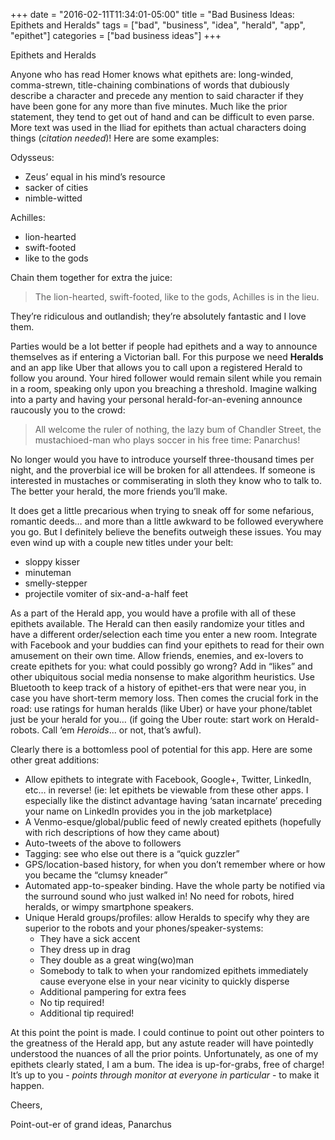 +++
date = "2016-02-11T11:34:01-05:00"
title = "Bad Business Ideas: Epithets and Heralds"
tags = ["bad", "business", "idea", "herald", "app", "epithet"]
categories = ["bad business ideas"]
+++

Epithets and Heralds

Anyone who has read Homer knows what epithets are: long-winded, comma-strewn, title-chaining combinations of words that dubiously describe a character and precede any mention to said character if they have been gone for any more than five minutes. Much like the prior statement, they tend to get out of hand and can be difficult to even parse. More text was used in the Iliad for epithets than actual characters doing things (*citation needed*)! Here are some examples:<!--more-->

Odysseus:

- Zeus’ equal in his mind’s resource
- sacker of cities
- nimble-witted

Achilles:

- lion-hearted
- swift-footed
- like to the gods

Chain them together for extra the juice:

> The lion-hearted, swift-footed, like to the gods, Achilles is in the lieu.

They’re ridiculous and outlandish; they’re absolutely fantastic and I love them.

Parties would be a lot better if people had epithets and a way to announce themselves as if entering a Victorian ball. For this purpose we need **Heralds** and an app like Uber that allows you to call upon a registered Herald to follow you around. Your hired follower would remain silent while you remain in a room, speaking only upon you breaching a threshold. Imagine walking into a party and having your personal herald-for-an-evening announce raucously you to the crowd: 

> All welcome the ruler of nothing, the lazy bum of Chandler Street, the mustachioed-man who plays soccer in his free time: Panarchus!

No longer would you have to introduce yourself three-thousand times per night, and the proverbial ice will be broken for all attendees. If someone is interested in mustaches or commiserating in sloth they know who to talk to. The better your herald, the more friends you’ll make.

It does get a little precarious when trying to sneak off for some nefarious, romantic deeds… and more than a little awkward to be followed everywhere you go. But I definitely believe the benefits outweigh these issues. You may even wind up with a couple new titles under your belt:

- sloppy kisser
- minuteman
- smelly-stepper
- projectile vomiter of six-and-a-half feet

As a part of the Herald app, you would have a profile with all of these epithets available. The Herald can then easily randomize your titles and have a different order/selection each time you enter a new room. Integrate with Facebook and your buddies can find your epithets to read for their own amusement on their own time. Allow friends, enemies, and ex-lovers to create epithets for you: what could possibly go wrong? Add in “likes” and other ubiquitous social media nonsense to make algorithm heuristics. Use Bluetooth to keep track of a history of epithet-ers that were near you, in case you have short-term memory loss. Then comes the crucial fork in the road: use ratings for human heralds (like Uber) or have your phone/tablet just be your herald for you… (if going the Uber route: start work on Herald-robots. Call ‘em *Heroids*... or not, that’s awful).

Clearly there is a bottomless pool of potential for this app. Here are some other great additions:

- Allow epithets to integrate with Facebook, Google+, Twitter, LinkedIn, etc… in reverse! (ie: let epithets be viewable from these other apps. I especially like the distinct advantage having ‘satan incarnate’ preceding your name on LinkedIn provides you in the job marketplace)
- A Venmo-esque/global/public feed of newly created epithets (hopefully with rich descriptions of how they came about)
- Auto-tweets of the above to followers
- Tagging: see who else out there is a “quick guzzler”
- GPS/location-based history, for when you don’t remember where or how you became the “clumsy kneader”
- Automated app-to-speaker binding. Have the whole party be notified via the surround sound who just walked in! No need for robots, hired heralds, or wimpy smartphone speakers.
- Unique Herald groups/profiles: allow Heralds to specify why they are superior to the robots and your phones/speaker-systems:
  - They have a sick accent
  - They dress up in drag
  - They double as a great wing(wo)man
  - Somebody to talk to when your randomized epithets immediately cause everyone else in your near vicinity to quickly disperse
  - Additional pampering for extra fees
  - No tip required!
  - Additional tip required!

At this point the point is made. I could continue to point out other pointers to the greatness of the Herald app, but any astute reader will have pointedly understood the nuances of all the prior points. Unfortunately, as one of my epithets clearly stated, I am a bum. The idea is up-for-grabs, free of charge! It’s up to you - *points through monitor at everyone in particular* - to make it happen.

Cheers,

Point-out-er of grand ideas, Panarchus
